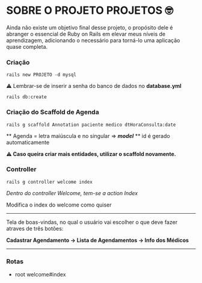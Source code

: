 # SOBRE O PROJETO PROJETOS 🤓

Ainda não existe um objetivo final desse projeto, o propósito dele é abranger o essencial de Ruby on Rails em elevar meus níveis de aprendizagem, adicionando o necessário para torná-lo uma aplicação quase completa. 

### Criação
`rails new PROJETO -d mysql`

⚠️ Lembrar-se de inserir a senha do banco de dados no **database.yml**

`rails db:create`

### Criação do Scaffold de Agenda

`rails g scaffold Annotation paciente medico dtHoraConsulta:date`

** Agenda = letra maiúscula e no singular ⇒ ***model*** 
** id é gerado automaticamente 

**⚠️ Caso queira criar mais entidades, utilizar o scaffold novamente.** 

### Controller

`rails g controller welcome index`

*Dentro do controller Welcome, tem-se a action Index*

Modifica o index do welcome como quiser

---

Tela de boas-vindas, no qual o usuário vai escolher o que deve fazer atraves de três botões: 

**Cadastrar Agendamento → Lista de Agendamentos → Info dos Médicos** 

---

### Rotas

- root welcome#index
